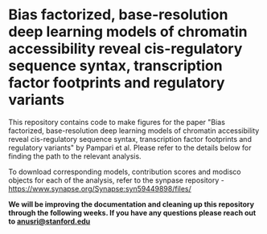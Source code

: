 # Bias factorized, base-resolution deep learning models of chromatin accessibility reveal cis-regulatory sequence syntax, transcription factor footprints and regulatory variants

This repository contains code to make figures for  the paper "Bias factorized, base-resolution deep learning models of chromatin accessibility reveal cis-regulatory sequence syntax, transcription factor footprints and regulatory variants" by Pampari et al. Please refer to the details below for finding the path to the relevant analysis.

To download corresponding models, contribution scores and modisco objects for each of the analysis, refer to the synpase repository - https://www.synapse.org/Synapse:syn59449898/files/

**We will be improving the documentation and cleaning up this repository through the following weeks. If you have any questions please reach out to anusri@stanford.edu**


